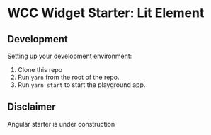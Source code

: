 # WCC Widget Starter: Lit Element
## Development

Setting up your development environment:

1. Clone this repo
2. Run `yarn` from the root of the repo.
3. Run `yarn start` to start the playground app.

## Disclaimer

Angular starter is under construction